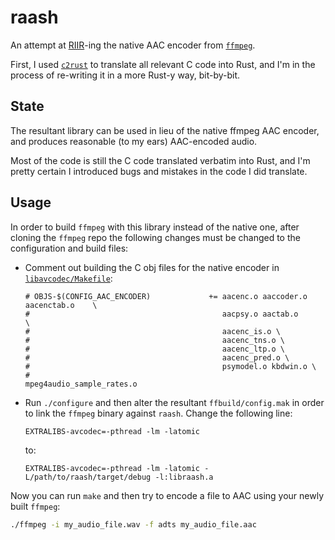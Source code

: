 # raash

An attempt at [RIIR](https://www.urbandictionary.com/define.php?term=riir)-ing the native AAC encoder from [`ffmpeg`](https://ffmpeg.org/).

First, I used [`c2rust`](https://github.com/immunant/c2rust) to translate all relevant C code into Rust, and I'm in the process of re-writing it in a more Rust-y way, bit-by-bit.

## State

The resultant library can be used in lieu of the native ffmpeg AAC encoder, and produces reasonable (to my ears) AAC-encoded audio.

Most of the code is still the C code translated verbatim into Rust, and I'm pretty certain I introduced bugs and mistakes in the code I did translate.

## Usage

In order to build `ffmpeg` with this library instead of the native one, after cloning the `ffmpeg` repo the following changes must be changed to the configuration and build files:

* Comment out building the C obj files for the native encoder in [`libavcodec/Makefile`](https://github.com/FFmpeg/FFmpeg/blob/master/libavcodec/Makefile#L188-L195):

  ```text
  # OBJS-$(CONFIG_AAC_ENCODER)             += aacenc.o aaccoder.o aacenctab.o    \
  #                                           aacpsy.o aactab.o      \
  #                                           aacenc_is.o \
  #                                           aacenc_tns.o \
  #                                           aacenc_ltp.o \
  #                                           aacenc_pred.o \
  #                                           psymodel.o kbdwin.o \
  #                                           mpeg4audio_sample_rates.o
  ```

* Run `./configure` and then alter the resultant `ffbuild/config.mak` in order to link the `ffmpeg` binary against `raash`.
  Change the following line:
  ```text
  EXTRALIBS-avcodec=-pthread -lm -latomic
  ```
  to:
  ```text
  EXTRALIBS-avcodec=-pthread -lm -latomic -L/path/to/raash/target/debug -l:libraash.a
  ```

Now you can run `make` and then try to encode a file to AAC using your newly built `ffmpeg`:
```bash
./ffmpeg -i my_audio_file.wav -f adts my_audio_file.aac
```
